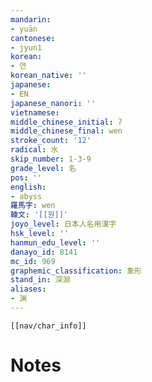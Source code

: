 ```yaml
---
mandarin:
- yuān
cantonese:
- jyun1
korean:
- 연
korean_native: ''
japanese:
- EN
japanese_nanori: ''
vietnamese:
middle_chinese_initial: ʔ
middle_chinese_final: wen
stroke_count: '12'
radical: 水
skip_number: 1-3-9
grade_level: 名
pos: ''
english:
- abyss
羅馬字: wen
韓文: '[[원]]'
joyo_level: 日本人名用漢字
hsk_level: ''
hanmun_edu_level: ''
danayo_id: 8141
mc_id: 969
graphemic_classification: 象形
stand_in: 深淵
aliases:
- 渊
---
```

```meta-bind-embed
[[nav/char_info]]
```

# Notes
